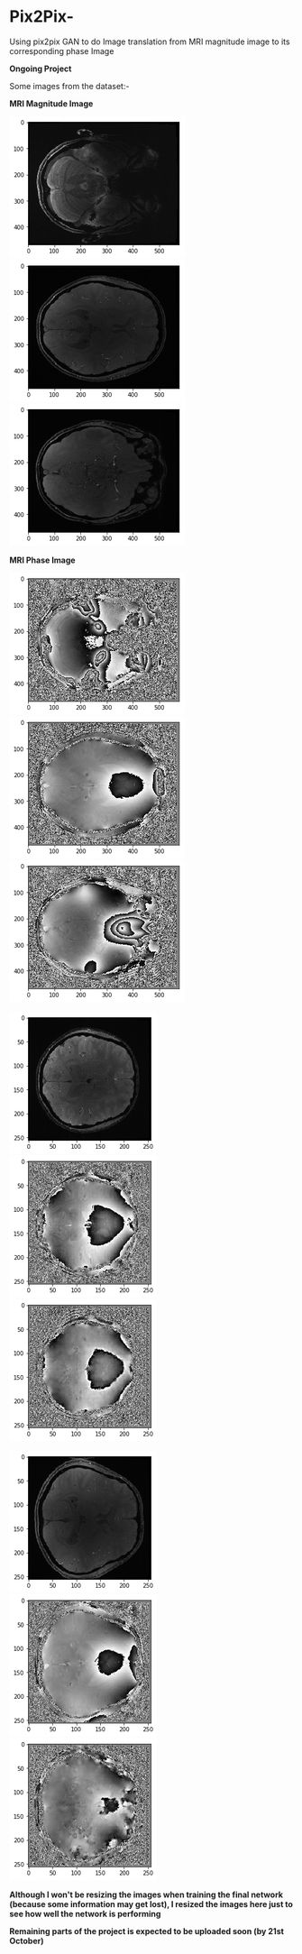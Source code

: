 # Pix2Pix-
Using pix2pix GAN to do Image translation from MRI magnitude image to its corresponding phase Image

**Ongoing Project**

Some images from the dataset:-

**MRI Magnitude Image**

![](MRI_Images/m1.png) ![](MRI_Images/m2.png) ![](MRI_Images/m3.png)


**MRI Phase Image**

![](MRI_Images/p1.png)  ![](MRI_Images/p2.png)  ![](MRI_Images/p3.png)





![](trial_predictions/m1.png) ![](trial_predictions/p1.png) ![](trial_predictions/pr1.png)

![](trial_predictions/m2.png) ![](trial_predictions/p2.png) ![](trial_predictions/pr2.png)


**Although I won't be resizing the images when training the final network (because some information may get lost), I resized the images here just to see how well the network is performing**





**Remaining parts of the project is expected to be uploaded soon (by 21st October)**
